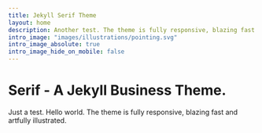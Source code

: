 ```yaml
---
title: Jekyll Serif Theme
layout: home
description: Another test. The theme is fully responsive, blazing fast and artfully illustrated.
intro_image: "images/illustrations/pointing.svg"
intro_image_absolute: true
intro_image_hide_on_mobile: false
---
```


# Serif - A Jekyll Business Theme.

Just a test. Hello world. The theme is fully responsive, blazing fast and artfully illustrated.
